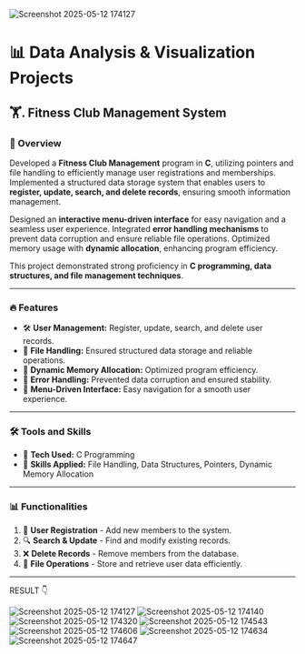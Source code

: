 ![Screenshot 2025-05-12 174127](https://github.com/user-attachments/assets/ba18c96f-c88c-4c16-ac50-6801978a2249)
# 📊 Data Analysis & Visualization Projects  

## 🏋️. Fitness Club Management System  

### 📌 Overview  
Developed a **Fitness Club Management** program in **C**, utilizing pointers and file handling to efficiently manage user registrations and memberships. Implemented a structured data storage system that enables users to **register, update, search, and delete records**, ensuring smooth information management.  

Designed an **interactive menu-driven interface** for easy navigation and a seamless user experience. Integrated **error handling mechanisms** to prevent data corruption and ensure reliable file operations. Optimized memory usage with **dynamic allocation**, enhancing program efficiency.  

This project demonstrated strong proficiency in **C programming, data structures, and file management techniques**.  

---  

### 🔥 Features  
- 🛠 **User Management:** Register, update, search, and delete user records.  
- 📂 **File Handling:** Ensured structured data storage and reliable operations.  
- 🔄 **Dynamic Memory Allocation:** Optimized program efficiency.  
- 🎯 **Error Handling:** Prevented data corruption and ensured stability.  
- 📜 **Menu-Driven Interface:** Easy navigation for a smooth user experience.  

---  

### 🛠 Tools and Skills  
- 🚀 **Tech Used:** C Programming  
- 🎯 **Skills Applied:** File Handling, Data Structures, Pointers, Dynamic Memory Allocation  

---  

### 📊 Functionalities  
1. 📝 **User Registration** - Add new members to the system.  
2. 🔍 **Search & Update** - Find and modify existing records.  
3. ❌ **Delete Records** - Remove members from the database.  
4. 📁 **File Operations** - Store and retrieve user data efficiently.  

---
                             
RESULT 👇

![Screenshot 2025-05-12 174127](https://github.com/user-attachments/assets/7eaf6fa3-c577-4121-8b5a-89787167ffd0)
![Screenshot 2025-05-12 174140](https://github.com/user-attachments/assets/12e1afde-a5e0-4fbe-9de1-9f2f5665820c)
![Screenshot 2025-05-12 174320](https://github.com/user-attachments/assets/2df48016-96c2-49b9-bfae-d36c6863ebb2)
![Screenshot 2025-05-12 174543](https://github.com/user-attachments/assets/7b533f6b-62dd-4dda-8674-f0c7d407a2e0)
![Screenshot 2025-05-12 174606](https://github.com/user-attachments/assets/116c318c-6f62-46d8-9b53-c821192c985e)
![Screenshot 2025-05-12 174634](https://github.com/user-attachments/assets/5c637e49-3623-4772-abe0-f0de1aeefc00)
![Screenshot 2025-05-12 174647](https://github.com/user-attachments/assets/19913831-20d4-44c6-ab20-cda668d0aac3)







